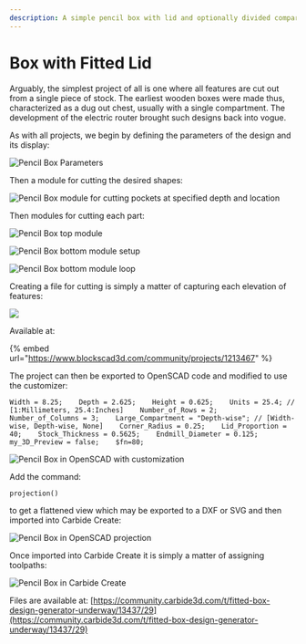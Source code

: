 ```yaml
---
description: A simple pencil box with lid and optionally divided compartments
---
```


# Box with Fitted Lid

Arguably, the simplest project of all is one where all features are cut out from a single piece of stock. The earliest wooden boxes were made thus, characterized as a dug out chest, usually with a single compartment. The development of the electric router brought such designs back into vogue.

As with all projects, we begin by defining the parameters of the design and its display:

![Pencil Box Parameters](.gitbook/assets/image%20%2877%29.png)

Then a module for cutting the desired shapes:

![Pencil Box module for cutting pockets at specified depth and location](.gitbook/assets/image%20%2876%29.png)

Then modules for cutting each part:

![Pencil Box top module](.gitbook/assets/image%20%2880%29.png)

![Pencil Box bottom module setup](.gitbook/assets/image%20%2886%29.png)

![Pencil Box bottom module loop](.gitbook/assets/image%20%2887%29.png)

Creating a file for cutting is simply a matter of capturing each elevation of features:

![](.gitbook/assets/image%20%2883%29.png)

Available at:

{% embed url="https://www.blockscad3d.com/community/projects/1213467" %}

The project can then be exported to OpenSCAD code and modified to use the customizer:

`Width = 8.25;   
Depth = 2.625;   
Height = 0.625;   
Units = 25.4; // [1:Millimeters, 25.4:Inches]   
Number_of_Rows = 2;   
Number_of_Columns = 3;   
Large_Compartment = "Depth-wise"; // [Width-wise, Depth-wise, None]   
Corner_Radius = 0.25;   
Lid_Proportion = 40;   
Stock_Thickness = 0.5625;   
Endmill_Diameter = 0.125;   
my_3D_Preview = false;   
$fn=80;`

![Pencil Box in OpenSCAD with customization](.gitbook/assets/image%20%2882%29.png)

Add the command:

`projection()`

to get a flattened view which may be exported to a DXF or SVG and then imported into Carbide Create:

![Pencil Box in OpenSCAD projection](.gitbook/assets/image%20%2884%29.png)

Once imported into Carbide Create it is simply a matter of assigning toolpaths:

![Pencil Box in Carbide Create](.gitbook/assets/image%20%2885%29.png)

Files are available at: [https://community.carbide3d.com/t/fitted-box-design-generator-underway/13437/29](https://community.carbide3d.com/t/fitted-box-design-generator-underway/13437/29)



